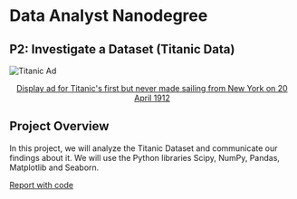 # Data Analyst Nanodegree

## P2: Investigate a Dataset (Titanic Data)

![Titanic Ad](https://upload.wikimedia.org/wikipedia/commons/thumb/a/a4/RMS_Titanic_Ad_April_10%2C_1912.jpg/400px-RMS_Titanic_Ad_April_10%2C_1912.jpg)
<center><a href="https://en.wikipedia.org/wiki/RMS_Titanic">Display ad for Titanic's first but never made sailing from New York on 20 April 1912 </a><br></center>

## Project Overview
In this project, we will analyze the Titanic Dataset and communicate our findings about it. We will use the Python libraries Scipy, NumPy, Pandas, Matplotlib and Seaborn.

[Report with code](https://github.com/jkarakas/P2-Investigate-a-dataset/blob/master/DAND-P2-Project-Code.html)
